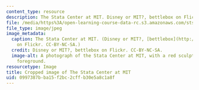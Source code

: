 ```yaml
---
content_type: resource
description: The Stata Center at MIT. Disney or MIT?, bettlebox on Flickr. CC-BY-NC-SA.
file: /media/https%3A/open-learning-course-data-rc.s3.amazonaws.com/sts-050-the-history-of-mit-spring-2011/0997387bba15f2bc2cffb30e5a8c1a8f_sts-050s11-th.jpg
file_type: image/jpeg
image_metadata:
  caption: The Stata Center at MIT. (Disney or MIT?, [bettlebox](http://www.flickr.com/photos/timony/108554696/)
    on Flickr. CC-BY-NC-SA.)
  credit: Disney or MIT?, bettlebox on Flickr. CC-BY-NC-SA.
  image-alt: A photograph of the Stata Center at MIT, with a red sculpture in the
    foreground.
resourcetype: Image
title: Cropped image of The Stata Center at MIT
uid: 0997387b-ba15-f2bc-2cff-b30e5a8c1a8f
---
```

